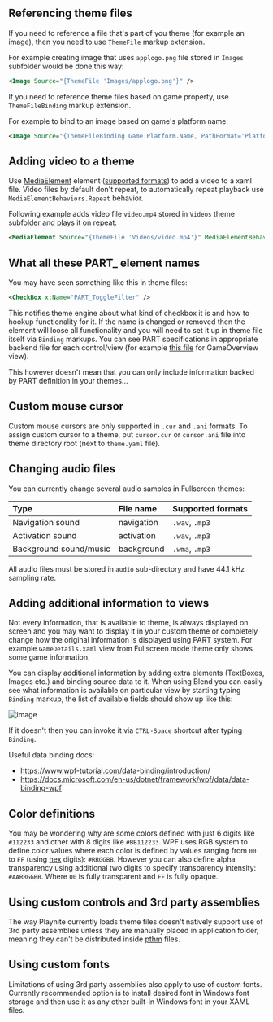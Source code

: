 Referencing theme files
---------------------

If you need to reference a file that's part of you theme (for example an image), then you need to use `ThemeFile` markup extension.

For example creating image that uses `applogo.png` file stored in `Images` subfolder would be done this way:

```xml 
<Image Source="{ThemeFile 'Images/applogo.png'}" />
```

If you need to reference theme files based on game property, use `ThemeFileBinding` markup extension.

For example to bind to an image based on game's platform name:
```xml 
<Image Source="{ThemeFileBinding Game.Platform.Name, PathFormat='Platforms/{0}.jpg'}" />
```

Adding video to a theme
---------------------

Use [MediaElement](https://docs.microsoft.com/en-us/dotnet/api/system.windows.controls.mediaelement?view=netframework-4.8) element ([supported formats](https://docs.microsoft.com/en-us/previous-versions/windows/silverlight/dotnet-windows-silverlight/cc189080(v=vs.95)?redirectedfrom=MSDN)) to add a video to a xaml file. Video files by default don't repeat, to automatically repeat playback use `MediaElementBehaviors.Repeat` behavior.

Following example adds video file `video.mp4` stored in `Videos` theme subfolder and plays it on repeat:

```xml 
<MediaElement Source="{ThemeFile 'Videos/video.mp4'}" MediaElementBehaviors.Repeat="True" />
```

What all these PART_ element names
---------------------

You may have seen something like this in theme files:

```xml
<CheckBox x:Name="PART_ToggleFilter" />
```

This notifies theme engine about what kind of checkbox it is and how to hookup functionality for it. If the name is changed or removed then the element will loose all functionality and you will need to set it up in theme file itself via `Binding` markups. You can see PART specifications in appropriate backend file for each control/view (for example [this file](https://github.com/JosefNemec/Playnite/blob/master/source/Playnite.DesktopApp/Controls/Views/GameOverview.cs) for GameOverview view).

This however doesn't mean that you can only include information backed by PART definition in your themes...

Custom mouse cursor
---------------------

Custom mouse cursors are only supported in `.cur` and `.ani` formats. To assign custom cursor to a theme, put `cursor.cur` or `cursor.ani` file into theme directory root (next to `theme.yaml` file).

Changing audio files
---------------------

You can currently change several audio samples in Fullscreen themes:

| Type | File name | Supported formats |
| :--- | :--- | :--- |
| Navigation sound | navigation | `.wav`, `.mp3` |
| Activation sound | activation | `.wav`, `.mp3` |
| Background sound/music | background | `.wma`, `.mp3` |

All audio files must be stored in `audio` sub-directory and have 44.1 kHz sampling rate.

Adding additional information to views
---------------------

Not every information, that is available to theme, is always displayed on screen and you may want to display it in your custom theme or completely change how the original information is displayed using PART system. For example `GameDetails.xaml` view from Fullscreen mode theme only shows some game information.

You can display additional information by adding extra elements (TextBoxes, Images etc.) and binding source data to it. When using Blend you can easily see what information is available on particular view by starting typing `Binding` markup, the list of available fields should show up like this:

![image](images/bindingData.png)

If it doesn't then you can invoke it via `CTRL-Space` shortcut after typing `Binding`.

Useful data binding docs:
* https://www.wpf-tutorial.com/data-binding/introduction/
* https://docs.microsoft.com/en-us/dotnet/framework/wpf/data/data-binding-wpf

Color definitions
---------------------

You may be wondering why are some colors defined with just 6 digits like `#112233` and other with 8 digits like `#BB112233`. WPF uses RGB system to define color values where each color is defined by values ranging from `00` to `FF` (using [hex](https://simple.wikipedia.org/wiki/Hexadecimal_numeral_system) digits): `#RRGGBB`. However you can also define alpha transparency using additional two digits to specify transparency intensity: `#AARRGGBB`. Where `00` is fully transparent and `FF` is fully opaque.

Using custom controls and 3rd party assemblies
---------------------

The way Playnite currently loads theme files doesn't natively support use of 3rd party assemblies unless they are manually placed in application folder, meaning they can't be distributed inside [pthm](distributionAndUpdates.md) files.

Using custom fonts
---------------------

Limitations of using 3rd party assemblies also apply to use of custom fonts. Currently recommended option is to install desired font in Windows font storage and then use it as any other built-in Windows font in your XAML files.